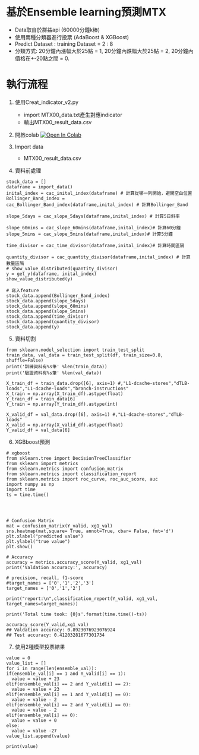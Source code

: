 # 基於Ensemble learning預測MTX

 
   - Data取自於群益api (60000分鐘k棒)
   - 使用兩種分類器進行投票 (AdaBoost & XGBoost)
   - Predict Dataset : training Dataset = 2 : 8
   - 分類方式: 20分鐘內漲幅大於25點 = 1, 20分鐘內跌幅大於25點 = 2, 20分鐘內價格在+-20點之間 = 0.


# 執行流程
1. 使用Creat_indicator_v2.py 
   - import MTX00_data.txt產生對應indicator
   - 輸出MTX00_result_data.csv

2. 開啟colab [![Open In Colab](https://colab.research.google.com/assets/colab-badge.svg)](https://colab.research.google.com/drive/1WZg6YNu3J_lN-ngcHXIK6Jhp1px7cwZU#scrollTo=t7EpuquYF9r3)

3. Import data  
    - MTX00_result_data.csv
      
4. 資料前處理
  ```shell
stock_data = []
dataframe = import_data()
inital_index = cac_inital_index(dataframe) # 計算從哪一列開始，避開空白位置
Bollinger_Band_index = cac_Bollinger_Band_index(dataframe,inital_index) # 計算Bollinger_Band

slope_5days = cac_slope_5days(dataframe,inital_index) # 計算5日斜率

slope_60mins = cac_slope_60mins(dataframe,inital_index)# 計算60分鐘
slope_5mins = cac_slope_5mins(dataframe,inital_index)# 計算5分鐘

time_divisor = cac_time_divisor(dataframe,inital_index)# 計算時間區隔

quantity_divisor = cac_quantity_divisor(dataframe,inital_index) # 計算數量區隔
# show_value_distributed(quantity_divisor)
y = get_y(dataframe, inital_index)
show_value_distributed(y)

# 寫入feature
stock_data.append(Bollinger_Band_index)
stock_data.append(slope_5days)
stock_data.append(slope_60mins)
stock_data.append(slope_5mins)
stock_data.append(time_divisor)
stock_data.append(quantity_divisor)
stock_data.append(y)

```  
5. 資料切割 
  ```shell
from sklearn.model_selection import train_test_split
train_data, val_data = train_test_split(df, train_size=0.8, shuffle=False)
print('訓練資料有%s筆' %len(train_data))
print('驗證資料有%s筆' %len(val_data))

X_train_df = train_data.drop([6], axis=1) #,"L1-dcache-stores","dTLB-loads","L1-dcache-loads","branch-instructions"
X_train = np.array(X_train_df).astype(float)
Y_train_df = train_data[6]
Y_train = np.array(Y_train_df).astype(int)

X_valid_df = val_data.drop([6], axis=1) #,"L1-dcache-stores","dTLB-loads"
X_valid = np.array(X_valid_df).astype(float)
Y_valid_df = val_data[6]

```  
  
6. XGBboost預測
  ```shell
# xgboost
from sklearn.tree import DecisionTreeClassifier
from sklearn import metrics
from sklearn.metrics import confusion_matrix
from sklearn.metrics import classification_report
from sklearn.metrics import roc_curve, roc_auc_score, auc
import numpy as np
import time
ts = time.time()




# Confusion Matrix
mat = confusion_matrix(Y_valid, xg1_val)
sns.heatmap(mat,square= True, annot=True, cbar= False, fmt='d')
plt.xlabel("predicted value")
plt.ylabel("true value")
plt.show()

# Accuracy
accuracy = metrics.accuracy_score(Y_valid, xg1_val)
print('Valdation accuracy:', accuracy)

# precision, recall, f1-score
#target_names = ['0','1','2','3']
target_names = ['0','1','2']

print("report:\n",classification_report(Y_valid, xg1_val, target_names=target_names))

print('Total time took: {0}s'.format(time.time()-ts))

accuracy_score(Y_valid,xg1_val)
## Valdation accuracy: 0.8923076923076924
## Test accuracy: 0.41203281677301734
```  
    
7. 使用2種模型投票結果   
  ```shell
value = 0
value_list = []
for i in range(len(ensemble_val)):
  if(ensemble_val[i] == 1 and Y_valid[i] == 1):
    value = value + 23
  elif(ensemble_val[i] == 2 and Y_valid[i] == 2):
    value = value + 23
  elif(ensemble_val[i] == 1 and Y_valid[i] == 0):
    value = value - 2
  elif(ensemble_val[i] == 2 and Y_valid[i] == 0):
    value = value - 2
  elif(ensemble_val[i] == 0):
    value = value + 0
  else:
    value = value -27
  value_list.append(value)

print(value)
``` 




